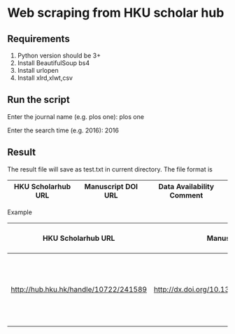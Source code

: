 # Web scraping from HKU scholar hub

## Requirements

1. Python version should be 3+
2. Install BeautifulSoup bs4
3. Install urlopen
4. Install xlrd,xlwt,csv

## Run the script

Enter the journal name (e.g. plos one): plos one

Enter the search time (e.g. 2016): 2016


## Result

The result file will save as test.txt in current directory. The file format is

| HKU Scholarhub URL  | Manuscript DOI URL | Data Availability Comment |
| ------------- | ------------- |------------- |

Example

| HKU Scholarhub URL  | Manuscript DOI URL | Data Availability Comment |
| ------------- | ------------- |------------- |
| http://hub.hku.hk/handle/10722/241589 | http://dx.doi.org/10.1371%2Fjournal.pone.0169095 |All relevant data are within the paper and its Supporting Information files.|

